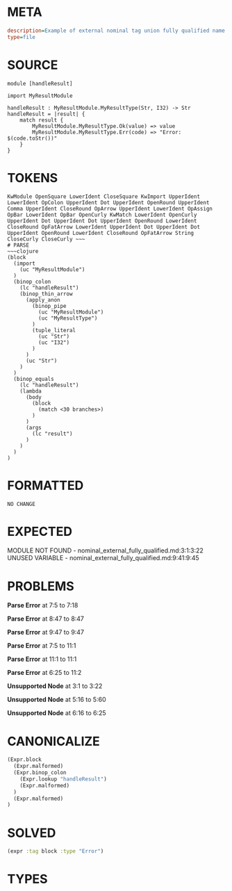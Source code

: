 # META
~~~ini
description=Example of external nominal tag union fully qualified name
type=file
~~~
# SOURCE
~~~roc
module [handleResult]

import MyResultModule

handleResult : MyResultModule.MyResultType(Str, I32) -> Str
handleResult = |result| {
    match result {
        MyResultModule.MyResultType.Ok(value) => value
        MyResultModule.MyResultType.Err(code) => "Error: $(code.toStr())"
    }
}
~~~
# TOKENS
~~~text
KwModule OpenSquare LowerIdent CloseSquare KwImport UpperIdent LowerIdent OpColon UpperIdent Dot UpperIdent OpenRound UpperIdent Comma UpperIdent CloseRound OpArrow UpperIdent LowerIdent OpAssign OpBar LowerIdent OpBar OpenCurly KwMatch LowerIdent OpenCurly UpperIdent Dot UpperIdent Dot UpperIdent OpenRound LowerIdent CloseRound OpFatArrow LowerIdent UpperIdent Dot UpperIdent Dot UpperIdent OpenRound LowerIdent CloseRound OpFatArrow String CloseCurly CloseCurly ~~~
# PARSE
~~~clojure
(block
  (import
    (uc "MyResultModule")
  )
  (binop_colon
    (lc "handleResult")
    (binop_thin_arrow
      (apply_anon
        (binop_pipe
          (uc "MyResultModule")
          (uc "MyResultType")
        )
        (tuple_literal
          (uc "Str")
          (uc "I32")
        )
      )
      (uc "Str")
    )
  )
  (binop_equals
    (lc "handleResult")
    (lambda
      (body
        (block
          (match <30 branches>)
        )
      )
      (args
        (lc "result")
      )
    )
  )
)
~~~
# FORMATTED
~~~roc
NO CHANGE
~~~
# EXPECTED
MODULE NOT FOUND - nominal_external_fully_qualified.md:3:1:3:22
UNUSED VARIABLE - nominal_external_fully_qualified.md:9:41:9:45
# PROBLEMS
**Parse Error**
at 7:5 to 7:18

**Parse Error**
at 8:47 to 8:47

**Parse Error**
at 9:47 to 9:47

**Parse Error**
at 7:5 to 11:1

**Parse Error**
at 11:1 to 11:1

**Parse Error**
at 6:25 to 11:2

**Unsupported Node**
at 3:1 to 3:22

**Unsupported Node**
at 5:16 to 5:60

**Unsupported Node**
at 6:16 to 6:25

# CANONICALIZE
~~~clojure
(Expr.block
  (Expr.malformed)
  (Expr.binop_colon
    (Expr.lookup "handleResult")
    (Expr.malformed)
  )
  (Expr.malformed)
)
~~~
# SOLVED
~~~clojure
(expr :tag block :type "Error")
~~~
# TYPES
~~~roc
~~~
